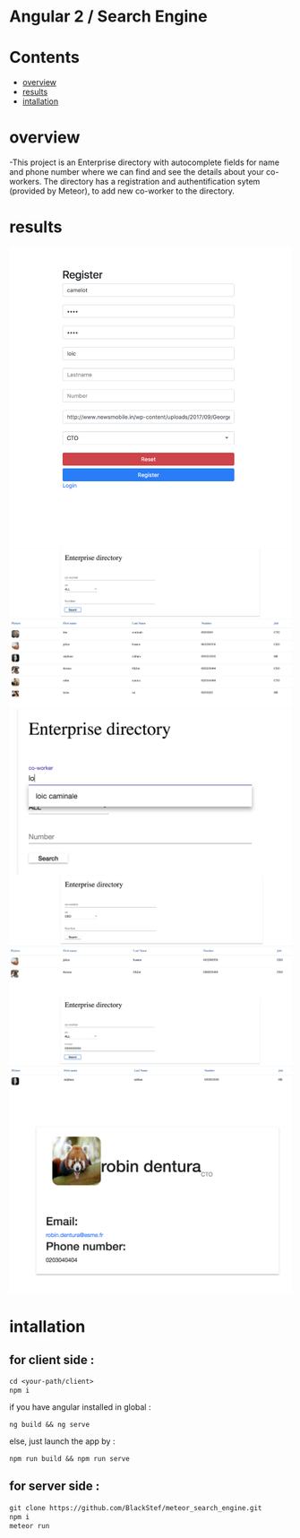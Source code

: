 # Angular 2 / Search Engine

# Contents
* [overview](#overview)
* [results](#results)
* [intallation](#intallation)


# overview

-This project is an Enterprise directory with autocomplete fields for name and phone number
where we can find and see the details about your co-workers.
The directory has a registration and authentification sytem (provided by Meteor), to add new co-worker to the directory.

# results
![alt text](src/assets/register.png "Registering")
![alt text](src/assets/all_User.png "Display all users")
![alt text](src/assets/searchFullText.png "filtering by name")
![alt text](src/assets/searchByJob.png "filtering by job")
![alt text](src/assets/searchByNumber.png "filtering by number")
![alt text](src/assets/profileData.png "Profile co-worker")



# intallation
## for client side :
```
cd <your-path/client> 
npm i
```
if you have angular installed in global :
```
ng build && ng serve

```
else, just launch the app by :
```
npm run build && npm run serve
```
## for server side :
```
git clone https://github.com/BlackStef/meteor_search_engine.git
npm i
meteor run 
```
